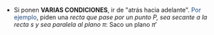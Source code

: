 
- Si ponen **VARIAS CONDICIONES**, ir de "atrás hacia adelante". <font color="#1f497d">Por ejemplo</font>, piden una *recta que pase por un punto P, sea secante a la recta s y sea paralela al plano $\pi$*:
		Saco un plano $\pi '$ 